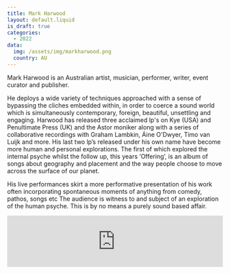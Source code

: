 ```yaml
---
title: Mark Harwood
layout: default.liquid
is_draft: true
categories:
  - 2022
data:
  img: /assets/img/markharwood.png
  country: AU
---
```


<p>Mark Harwood is an Australian artist, musician, performer, writer, event curator and publisher.</p>

<p>He deploys a wide variety of techniques approached with a sense of bypassing the cliches embedded within, in order to coerce a sound world which is simultaneously contemporary, foreign, beautiful, unsettling and engaging. Harwood has released three acclaimed lp's on Kye (USA) and Penultimate Press (UK) and the Astor moniker along with a series of collaborative recordings with Graham Lambkin, Áine O'Dwyer, Timo van Luijk and more. His last two lp’s released under his own name have become more human and personal explorations. The first of which explored the internal psyche whilst the follow up, this years ‘Offering’, is an album of songs about geography and placement and the way people choose to move across the surface of our planet.</p>

<p>His live performances skirt a more performative presentation of his work often incorporating
spontaneous moments of anything from comedy, pathos, songs etc The audience is witness to and subject of an exploration of the human psyche. This is by no means a purely sound based affair.</p>

<iframe style="border: 0; width: 100%; height: 120px;" src="https://bandcamp.com/EmbeddedPlayer/album=2933172071/size=large/bgcol=ffffff/linkcol=0687f5/tracklist=false/artwork=small/transparent=true/" seamless><a href="https://themarkharwood.bandcamp.com/album/offering">Offering by Mark Harwood</a></iframe>
